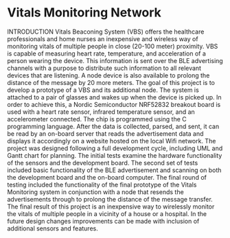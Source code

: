 # Vitals Monitoring Network
INTRODUCTION Vitals Beaconing System (VBS) offers the healthcare professionals and home nurses an inexpensive and wireless way of monitoring vitals of multiple people in close (20-100 meter) proximity. VBS is capable of measuring heart rate, temperature, and acceleration of a person wearing the device. This information is sent over the BLE advertising channels with a purpose to distribute such information to all relevant devices that are listening. A node device is also available to prolong the distance of the message by 20 more meters. The goal of this project is to develop a prototype of a VBS and its additional node. The system is attached to a pair of glasses and wakes up when the device is picked up. In order to achieve this, a Nordic Semiconductor NRF52832 breakout board is used with a heart rate sensor, infrared temperature sensor, and an accelerometer connected. The chip is programmed using the C programming language. After the data is collected, parsed, and sent, it can be read by an on-board server that reads the advertisement data and displays it accordingly on a website hosted on the local Wifi network.   The project was designed following a full development cycle, including UML and Gantt chart for planning. The initial tests examine the hardware functionality of the sensors and the development board. The second set of tests included basic functionality of the BLE advertisement and scanning on both the development board and the on-board computer. The final round of testing included the functionality of the final prototype of the Vitals Monitoring system in conjunction with a node that resends the advertisements through to prolong the distance of the message transfer. The final result of this project is an inexpensive way to wirelessly monitor the vitals of multiple people in a vicinity of a house or a hospital. In the future design changes  improvements can be made with inclusion of additional sensors and features. 
 
 
